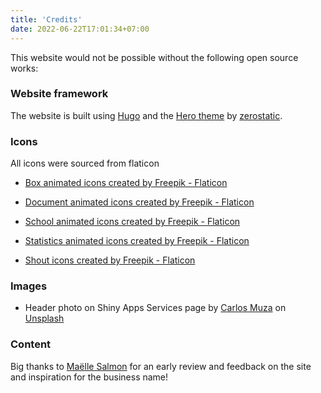 ```yaml
---
title: 'Credits'
date: 2022-06-22T17:01:34+07:00
---
```




This website would not be possible without the following open source works:

### Website framework

The website is built using [Hugo](https://gohugo.io/) and the [Hero theme](https://github.com/zerostaticthemes/hugo-hero-theme) by [zerostatic](https://www.zerostatic.io).


### Icons

All icons were sourced from flaticon

- [Box animated icons created by Freepik - Flaticon](https://www.flaticon.com/free-animated-icons/box)

- [Document animated icons created by Freepik - Flaticon](https://www.flaticon.com/free-animated-icons/document)

- [School animated icons created by Freepik - Flaticon](https://www.flaticon.com/free-animated-icons/school)

- [Statistics animated icons created by Freepik - Flaticon](https://www.flaticon.com/free-animated-icons/statistics)

- [Shout icons created by Freepik - Flaticon](https://www.flaticon.com/free-icons/shout)

### Images

- Header photo on Shiny Apps Services page by [Carlos Muza](https://unsplash.com/@kmuza?utm_source=unsplash&utm_medium=referral&utm_content=creditCopyText) on [Unsplash](https://unsplash.com/?utm_source=unsplash&utm_medium=referral&utm_content=creditCopyText)


### Content

Big thanks to [Maëlle Salmon](https://masalmon.eu/) for an early review and feedback on the site and inspiration for the business name!



